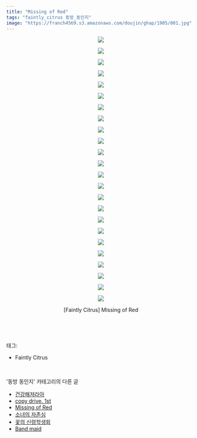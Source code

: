 ```yaml
---
title: "Missing of Red"
tags: "faintly_citrus 동방_동인지"
image: "https://franch4569.s3.amazonaws.com/doujin/ghap/1905/001.jpg"
---
```

<div class="article">
<p style="text-align: center; clear: none; float: none;"><img src="{{ site.imgserver2 }}/ghap/1905/001.jpg"/></p>
<p style="text-align: center; clear: none; float: none;"><img src="{{ site.imgserver2 }}/ghap/1905/002.jpg"/></p>
<p style="text-align: center; clear: none; float: none;"><img src="{{ site.imgserver2 }}/ghap/1905/003.jpg"/></p>
<p style="text-align: center; clear: none; float: none;"><img src="{{ site.imgserver2 }}/ghap/1905/004.jpg"/></p>
<p style="text-align: center; clear: none; float: none;"><img src="{{ site.imgserver2 }}/ghap/1905/005.jpg"/></p>
<p style="text-align: center; clear: none; float: none;"><img src="{{ site.imgserver2 }}/ghap/1905/006.jpg"/></p>
<p style="text-align: center; clear: none; float: none;"><img src="{{ site.imgserver2 }}/ghap/1905/007.jpg"/></p>
<p style="text-align: center; clear: none; float: none;"><img src="{{ site.imgserver2 }}/ghap/1905/008.jpg"/></p>
<p style="text-align: center; clear: none; float: none;"><img src="{{ site.imgserver2 }}/ghap/1905/009.jpg"/></p>
<p style="text-align: center; clear: none; float: none;"><img src="{{ site.imgserver2 }}/ghap/1905/010.jpg"/></p>
<p style="text-align: center; clear: none; float: none;"><img src="{{ site.imgserver2 }}/ghap/1905/011.jpg"/></p>
<p style="text-align: center; clear: none; float: none;"><img src="{{ site.imgserver2 }}/ghap/1905/012.jpg"/></p>
<p style="text-align: center; clear: none; float: none;"><img src="{{ site.imgserver2 }}/ghap/1905/013.jpg"/></p>
<p style="text-align: center; clear: none; float: none;"><img src="{{ site.imgserver2 }}/ghap/1905/014.jpg"/></p>
<p style="text-align: center; clear: none; float: none;"><img src="{{ site.imgserver2 }}/ghap/1905/015.jpg"/></p>
<p style="text-align: center; clear: none; float: none;"><img src="{{ site.imgserver2 }}/ghap/1905/016.jpg"/></p>
<p style="text-align: center; clear: none; float: none;"><img src="{{ site.imgserver2 }}/ghap/1905/017.jpg"/></p>
<p style="text-align: center; clear: none; float: none;"><img src="{{ site.imgserver2 }}/ghap/1905/018.jpg"/></p>
<p style="text-align: center; clear: none; float: none;"><img src="{{ site.imgserver2 }}/ghap/1905/019.jpg"/></p>
<p style="text-align: center; clear: none; float: none;"><img src="{{ site.imgserver2 }}/ghap/1905/020.jpg"/></p>
<p style="text-align: center; clear: none; float: none;"><img src="{{ site.imgserver2 }}/ghap/1905/021.jpg"/></p>
<p style="text-align: center; clear: none; float: none;"><img src="{{ site.imgserver2 }}/ghap/1905/022.jpg"/></p>
<p style="text-align: center; clear: none; float: none;"><img src="{{ site.imgserver2 }}/ghap/1905/023.jpg"/></p>
<p style="text-align: center; clear: none; float: none;"><img src="{{ site.imgserver2 }}/ghap/1905/024.jpg"/></p>
<p style="text-align: center; clear: none; float: none;">[Faintly Citrus] Missing of Red</p>
<p><br/></p>
</div><br/>
<div class="tagTrail">
<p>태그: </p>
<ul>
<li>Faintly Citrus</li>
</ul>
</div><br/>
<div class="another">
<p>'동방 동인지' 카테고리의 다른 글</p>
<ul>
<li><a href="/ghap_1909">건강해져라아</a></li>
<li><a href="/ghap_1908">copy drive. 1st</a></li>
<li><a href="/ghap_1905">Missing of Red</a></li>
<li><a href="/ghap_1904">소녀의 자존심</a></li>
<li><a href="/ghap_1903">꽃의 신령학생회</a></li>
<li><a href="/ghap_1902">Band maid</a></li>
</ul>
</div><br/>
<div class="cb_module cb_fluid">
<div class="cb_wrt cb_profile">
</div><!-- commentList close -->
</div><br/>
